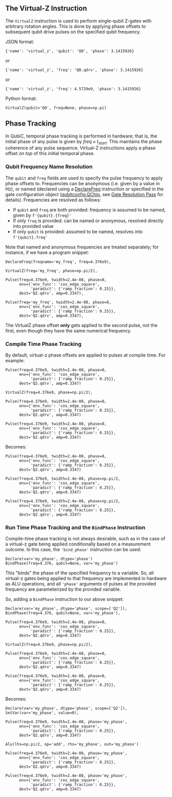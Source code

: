 ## The Virtual-Z Instruction

The `VirtualZ` instruction is used to perform single-qubit Z-gates with arbitrary rotation angles. This is done by applying phase offsets to subsequent qubit drive pulses on the specified qubit frequency.

JSON format: 

    {'name': 'virtual_z', 'qubit': 'Q0', 'phase': 3.1415926}
or

    {'name': 'virtual_z', 'freq': 'Q0.qdrv', 'phase': 3.1415926}
or

    {'name': 'virtual_z', 'freq': 4.5729e9, 'phase': 3.1415926} 

Python format:

    VirtualZ(qubit='Q0', freq=None, phase=np.pi)

## Phase Tracking

In QubiC, temporal phase tracking is performed in hardware; that is, the initial phase of any pulse is given by $freq \times t_{start}$. This maintains the phase coherence of any pulse sequence. Virtual-Z instructions apply a phase offset *on top* of this initial temporal phase.

### Qubit Frequency Name Resolution

The `qubit` and `freq` fields are used to specify the pulse frequency to apply phase offsets to. Frequencies can be anonymous (i.e. given by a value in Hz), or named (declared using a [DeclareFreq](frequency_declaration.md) instruction or specified in the gate configuration object ([qubitconfig.QChip](https://gitlab.com/LBL-QubiC/experiments/qubitconfig/-/blob/main/qubitconfig/qchip.py?ref_type=heads), see [Gate Resolution Pass](../api/ir_passes.md/#distproc.ir.passes.ResolveGates) for details). Frequencies are resolved as follows:

  - If `qubit` and `freq` are both provided: frequency is assumed to be named, given by `f'{qubit}.{freq}'`
  - If only `freq` is provided: can be named or anonymous, resolved directly into provided value
  - If only `qubit` is provided: assumed to be named, resolves into `f'{qubit}.freq'`

Note that named and anonymous frequencies are treated separately; for instance, if we have a program snippet:

    DeclareFreq(freqname='my_freq', freq=4.376e9),
    
    VirtualZ(freq='my_freq', phase=np.pi/2),

    Pulse(freq=4.376e9, twidth=2.4e-08, phase=0, 
          env={'env_func': 'cos_edge_square', 
               'paradict': {'ramp_fraction': 0.25}}, 
          dest='Q2.qdrv', amp=0.3347),

    Pulse(freq='my_freq', twidth=2.4e-08, phase=0, 
          env={'env_func': 'cos_edge_square', 
               'paradict': {'ramp_fraction': 0.25}}, 
          dest='Q2.qdrv', amp=0.3347),

The VirtualZ phase offset **only** gets applied to the second pulse, not the first, even though they have the same numerical frequency.

### Compile Time Phase Tracking

By default, virtual-z phase offsets are applied to pulses at compile time. For example:

    
    Pulse(freq=4.376e9, twidth=2.4e-08, phase=0, 
          env={'env_func': 'cos_edge_square', 
               'paradict': {'ramp_fraction': 0.25}}, 
          dest='Q2.qdrv', amp=0.3347)

    VirtualZ(freq=4.376e9, phase=np.pi/2),

    Pulse(freq=4.376e9, twidth=2.4e-08, phase=0, 
          env={'env_func': 'cos_edge_square', 
               'paradict': {'ramp_fraction': 0.25}}, 
          dest='Q2.qdrv', amp=0.3347)

    Pulse(freq=4.376e9, twidth=2.4e-08, phase=0, 
          env={'env_func': 'cos_edge_square', 
               'paradict': {'ramp_fraction': 0.25}}, 
          dest='Q2.qdrv', amp=0.3347)

Becomes:

    
    Pulse(freq=4.376e9, twidth=2.4e-08, phase=0, 
          env={'env_func': 'cos_edge_square', 
               'paradict': {'ramp_fraction': 0.25}}, 
          dest='Q2.qdrv', amp=0.3347)

    Pulse(freq=4.376e9, twidth=2.4e-08, phase=np.pi/2, 
          env={'env_func': 'cos_edge_square', 
               'paradict': {'ramp_fraction': 0.25}}, 
          dest='Q2.qdrv', amp=0.3347)

    Pulse(freq=4.376e9, twidth=2.4e-08, phase=np.pi/2, 
          env={'env_func': 'cos_edge_square', 
               'paradict': {'ramp_fraction': 0.25}}, 
          dest='Q2.qdrv', amp=0.3347)

### Run Time Phase Tracking and the `BindPhase` Instruction

Compile-time phase tracking is not always desirable, such as in the case of a virtual-z gate being applied conditionally based on a measurement outcome. In this case, the `'bind_phase'` instruction can be used:

    Declare(var='my_phase', dtype='phase')
    BindPhase(freq=4.376, qubit=None, var='my_phase')

This "binds" the phase of the specified frequency to a variable. So, all virtual-z gates being applied to that frequency are implemented in hardware as ALU operations, and all `'phase'` arguments of pulses at the provided frequency are parameterized by the provided variable. 

So, adding a `BindPhase` instruction to our above snippet:

    Declare(var='my_phase', dtype='phase', scope=['Q2']),
    BindPhase(freq=4.376, qubit=None, var='my_phase'),

    Pulse(freq=4.376e9, twidth=2.4e-08, phase=0, 
          env={'env_func': 'cos_edge_square', 
               'paradict': {'ramp_fraction': 0.25}}, 
          dest='Q2.qdrv', amp=0.3347)

    VirtualZ(freq=4.376e9, phase=np.pi/2),

    Pulse(freq=4.376e9, twidth=2.4e-08, phase=0, 
          env={'env_func': 'cos_edge_square', 
               'paradict': {'ramp_fraction': 0.25}}, 
          dest='Q2.qdrv', amp=0.3347)

    Pulse(freq=4.376e9, twidth=2.4e-08, phase=0, 
          env={'env_func': 'cos_edge_square', 
               'paradict': {'ramp_fraction': 0.25}}, 
          dest='Q2.qdrv', amp=0.3347)

Becomes:

    
    Declare(var='my_phase', dtype='phase', scope=['Q2']),
    SetVar(var='my_phase', value=0),

    Pulse(freq=4.376e9, twidth=2.4e-08, phase='my_phase', 
          env={'env_func': 'cos_edge_square', 
               'paradict': {'ramp_fraction': 0.25}}, 
          dest='Q2.qdrv', amp=0.3347)

    Alu(lhs=np.pi/2, op='add', rhs='my_phase', out='my_phase')

    Pulse(freq=4.376e9, twidth=2.4e-08, phase='my_phase', 
          env={'env_func': 'cos_edge_square', 
               'paradict': {'ramp_fraction': 0.25}}, 
          dest='Q2.qdrv', amp=0.3347)

    Pulse(freq=4.376e9, twidth=2.4e-08, phase='my_phase', 
          env={'env_func': 'cos_edge_square', 
               'paradict': {'ramp_fraction': 0.25}}, 
          dest='Q2.qdrv', amp=0.3347)

